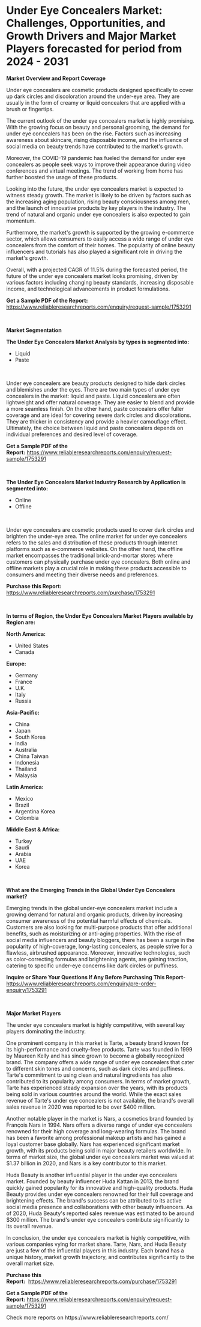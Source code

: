 <p><h1>Under Eye Concealers Market: Challenges, Opportunities, and Growth Drivers and Major Market Players forecasted for period from 2024 - 2031</h1></p><p><strong>Market Overview and Report Coverage</strong></p>
<p><p>Under eye concealers are cosmetic products designed specifically to cover up dark circles and discoloration around the under-eye area. They are usually in the form of creamy or liquid concealers that are applied with a brush or fingertips.</p><p>The current outlook of the under eye concealers market is highly promising. With the growing focus on beauty and personal grooming, the demand for under eye concealers has been on the rise. Factors such as increasing awareness about skincare, rising disposable income, and the influence of social media on beauty trends have contributed to the market's growth.</p><p>Moreover, the COVID-19 pandemic has fueled the demand for under eye concealers as people seek ways to improve their appearance during video conferences and virtual meetings. The trend of working from home has further boosted the usage of these products.</p><p>Looking into the future, the under eye concealers market is expected to witness steady growth. The market is likely to be driven by factors such as the increasing aging population, rising beauty consciousness among men, and the launch of innovative products by key players in the industry. The trend of natural and organic under eye concealers is also expected to gain momentum.</p><p>Furthermore, the market's growth is supported by the growing e-commerce sector, which allows consumers to easily access a wide range of under eye concealers from the comfort of their homes. The popularity of online beauty influencers and tutorials has also played a significant role in driving the market's growth.</p><p>Overall, with a projected CAGR of 11.5% during the forecasted period, the future of the under eye concealers market looks promising, driven by various factors including changing beauty standards, increasing disposable income, and technological advancements in product formulations.</p></p>
<p><strong>Get a Sample PDF of the Report:</strong> <a href="https://www.reliableresearchreports.com/enquiry/request-sample/1753291">https://www.reliableresearchreports.com/enquiry/request-sample/1753291</a></p>
<p>&nbsp;</p>
<p><strong>Market Segmentation</strong></p>
<p><strong>The Under Eye Concealers Market Analysis by types is segmented into:</strong></p>
<p><ul><li>Liquid</li><li>Paste</li></ul></p>
<p>&nbsp;</p>
<p><p>Under eye concealers are beauty products designed to hide dark circles and blemishes under the eyes. There are two main types of under eye concealers in the market: liquid and paste. Liquid concealers are often lightweight and offer natural coverage. They are easier to blend and provide a more seamless finish. On the other hand, paste concealers offer fuller coverage and are ideal for covering severe dark circles and discolorations. They are thicker in consistency and provide a heavier camouflage effect. Ultimately, the choice between liquid and paste concealers depends on individual preferences and desired level of coverage.</p></p>
<p><strong>Get a Sample PDF of the Report:</strong>&nbsp;<a href="https://www.reliableresearchreports.com/enquiry/request-sample/1753291">https://www.reliableresearchreports.com/enquiry/request-sample/1753291</a></p>
<p>&nbsp;</p>
<p><strong>The Under Eye Concealers Market Industry Research by Application is segmented into:</strong></p>
<p><ul><li>Online</li><li>Offline</li></ul></p>
<p>&nbsp;</p>
<p><p>Under eye concealers are cosmetic products used to cover dark circles and brighten the under-eye area. The online market for under eye concealers refers to the sales and distribution of these products through internet platforms such as e-commerce websites. On the other hand, the offline market encompasses the traditional brick-and-mortar stores where customers can physically purchase under eye concealers. Both online and offline markets play a crucial role in making these products accessible to consumers and meeting their diverse needs and preferences.</p></p>
<p><strong>Purchase this Report:</strong>&nbsp; <a href="https://www.reliableresearchreports.com/purchase/1753291">https://www.reliableresearchreports.com/purchase/1753291</a></p>
<p>&nbsp;</p>
<p><strong>In terms of Region, the Under Eye Concealers Market Players available by Region are:</strong></p>
<p>
    <p> <strong> North America: </strong>
        <ul>
            <li>United States</li>
            <li>Canada</li>
        </ul>
        </p> 
    <p> <strong> Europe: </strong>
        <ul>
            <li>Germany</li>
            <li>France</li>
            <li>U.K.</li>
            <li>Italy</li>
            <li>Russia</li>
        </ul>
        </p> 
    <p> <strong> Asia-Pacific: </strong>
        <ul>
            <li>China</li>
            <li>Japan</li>
            <li>South Korea</li>
            <li>India</li>
            <li>Australia</li>
            <li>China Taiwan</li>
            <li>Indonesia</li>
            <li>Thailand</li>
            <li>Malaysia</li>
        </ul>
        </p> 
    <p> <strong> Latin America: </strong>
        <ul>
            <li>Mexico</li>
            <li>Brazil</li>
            <li>Argentina Korea</li>
            <li>Colombia</li>
        </ul>
        </p> 
    <p> <strong> Middle East & Africa: </strong>
        <ul>
            <li>Turkey</li>
            <li>Saudi</li>
            <li>Arabia</li>
            <li>UAE</li>
            <li>Korea</li>
        </ul>
    </p>
    </p>
<p>&nbsp;</p>
<p><strong>What are the Emerging Trends in the Global Under Eye Concealers market?</strong></p>
<p><p>Emerging trends in the global under-eye concealers market include a growing demand for natural and organic products, driven by increasing consumer awareness of the potential harmful effects of chemicals. Customers are also looking for multi-purpose products that offer additional benefits, such as moisturizing or anti-aging properties. With the rise of social media influencers and beauty bloggers, there has been a surge in the popularity of high-coverage, long-lasting concealers, as people strive for a flawless, airbrushed appearance. Moreover, innovative technologies, such as color-correcting formulas and brightening agents, are gaining traction, catering to specific under-eye concerns like dark circles or puffiness.</p></p>
<p><strong>Inquire or Share Your Questions If Any Before Purchasing This Report</strong>- <a href="https://www.reliableresearchreports.com/enquiry/pre-order-enquiry/1753291">https://www.reliableresearchreports.com/enquiry/pre-order-enquiry/1753291</a></p>
<p>&nbsp;</p>
<p><strong>Major Market Players</strong></p>
<p><p>The under eye concealers market is highly competitive, with several key players dominating the industry. </p><p>One prominent company in this market is Tarte, a beauty brand known for its high-performance and cruelty-free products. Tarte was founded in 1999 by Maureen Kelly and has since grown to become a globally recognized brand. The company offers a wide range of under eye concealers that cater to different skin tones and concerns, such as dark circles and puffiness. Tarte's commitment to using clean and natural ingredients has also contributed to its popularity among consumers. In terms of market growth, Tarte has experienced steady expansion over the years, with its products being sold in various countries around the world. While the exact sales revenue of Tarte's under eye concealers is not available, the brand's overall sales revenue in 2020 was reported to be over $400 million.</p><p>Another notable player in the market is Nars, a cosmetics brand founded by François Nars in 1994. Nars offers a diverse range of under eye concealers renowned for their high coverage and long-wearing formulas. The brand has been a favorite among professional makeup artists and has gained a loyal customer base globally. Nars has experienced significant market growth, with its products being sold in major beauty retailers worldwide. In terms of market size, the global under eye concealers market was valued at $1.37 billion in 2020, and Nars is a key contributor to this market.</p><p>Huda Beauty is another influential player in the under eye concealers market. Founded by beauty influencer Huda Kattan in 2013, the brand quickly gained popularity for its innovative and high-quality products. Huda Beauty provides under eye concealers renowned for their full coverage and brightening effects. The brand's success can be attributed to its active social media presence and collaborations with other beauty influencers. As of 2020, Huda Beauty's reported sales revenue was estimated to be around $300 million. The brand's under eye concealers contribute significantly to its overall revenue.</p><p>In conclusion, the under eye concealers market is highly competitive, with various companies vying for market share. Tarte, Nars, and Huda Beauty are just a few of the influential players in this industry. Each brand has a unique history, market growth trajectory, and contributes significantly to the overall market size.</p></p>
<p><strong>Purchase this Report:</strong>&nbsp;&nbsp;<a href="https://www.reliableresearchreports.com/purchase/1753291">https://www.reliableresearchreports.com/purchase/1753291</a></p>
<p></p>
<p><strong>Get a Sample PDF of the Report:</strong>&nbsp;<a href="https://www.reliableresearchreports.com/enquiry/request-sample/1753291">https://www.reliableresearchreports.com/enquiry/request-sample/1753291</a></p>
<p>Check more reports on https://www.reliableresearchreports.com/</p>